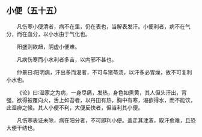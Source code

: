 ## 小便（五十五）


&emsp;&emsp;凡伤寒小便清者，病不在里，仍在表也，当解表发汗。小便利者，病不在气分，而在血分，以小水由于气化也。

&emsp;&emsp;阳盛则欲衄，阴虚小便难。

&emsp;&emsp;凡病伤寒而小水利者多吉，以内邪不甚也。

&emsp;&emsp;仲景曰∶阳明病，汗出多而渴者，不可与猪苓汤，以汗多必胃燥，故不可复利小水也。

&emsp;&emsp;《论》曰∶湿家之为病，一身尽痛，发热，身色如熏黄，其人但头汗出，背强，欲得被覆向火，舌上如苔者，以丹田有热，胸中有寒，渴欲得水，而不能饮，此湿痹之候。其人小便不利，大便反快者，但当利其小便。

&emsp;&emsp;凡伤寒表证未除，病在阳分者，不可即利小便。盖走其津液，取汗愈难，且恐大便干结也。

